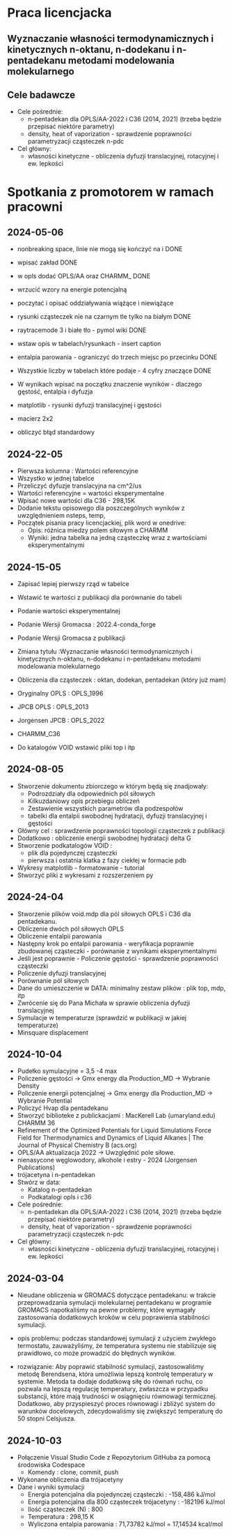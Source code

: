 
# Praca licencjacka
## Wyznaczanie własności termodynamicznych i kinetycznych n-oktanu, n-dodekanu i n-pentadekanu metodami modelowania molekularnego
## Cele badawcze
* Cele pośrednie:
	* n-pentadekan dla OPLS/AA-2022 i C36 (2014, 2021) (trzeba będzie przepisać niektóre parametry)
	* density, heat of vaporization - sprawdzenie poprawności parametryzacji cząsteczek n-pdc
* Cel główny: 
	* własności kinetyczne - obliczenia dyfuzji translacyjnej, rotacyjnej i ew. lepkości
# Spotkania z promotorem w ramach pracowni
## 2024-05-06
- nonbreaking space, linie nie mogą się kończyć na i DONE
- wpisać zakład DONE
- w opls dodać OPLS/AA oraz CHARMM_ DONE
- wrzucić wzory na energie potencjalną 
- poczytać i opisać oddziaływania wiążące i niewiążące
- rysunki cząsteczek nie na czarnym tle tylko na białym DONE
- raytracemode 3 i białe tło - pymol wiki DONE
- wstaw opis w tabelach/rysunkach - insert caption 
- entalpia parowania - ograniczyć do trzech miejsc po przecinku DONE

- Wszystkie liczby w tabelach które podaje - 4 cyfry znaczące DONE

- W wynikach wpisać na początku znaczenie wyników - dlaczego gęstość, entalpia i dyfuzja

- matplotlib - rysunki dyfuzji translacyjnej i gęstości 
- macierz 2x2

- obliczyć błąd standardowy

## 2024-22-05
- Pierwsza kolumna : Wartości referencyjne
- Wszystko w jednej tabelce 
- Przeliczyć dyfuzje translacyjna na cm^2/us
- Wartości referencyjne = wartości eksperymentalne
- Wpisać nowe wartości dla C36 - 298,15K
- Dodanie tekstu opisowego dla poszczególnych wyników z uwzględnieniem nsteps, temp, 
- Początek pisania pracy licencjackiej, plik word w onedrive:
	- Opis: różnica miedzy polem siłowym a CHARMM
	- Wyniki: jedna tabelka na jedną cząsteczkę wraz z wartościami eksperymentalnymi

## 2024-15-05
* Zapisać lepiej pierwszy rząd w tabelce
* Wstawić te wartości z publikacji dla porównanie do tabeli
* Podanie wartości eksperymentalnej
* Podanie Wersji Gromacsa : 2022.4-conda_forge
* Podanie Wersji Gromacsa z publikacji
* Zmiana tytułu :Wyznaczanie własności termodynamicznych i kinetycznych n-oktanu, n-dodekanu i n-pentadekanu metodami modelowania molekularnego
* Obliczenia dla cząsteczek : oktan, dodekan, pentadekan (który już mam)

* Oryginalny OPLS : OPLS_1996
* JPCB OPLS : OPLS_2013
* Jorgensen JPCB : OPLS_2022
* CHARMM_C36

* Do katalogów VOID wstawić pliki top i itp
## 2024-08-05
* Stworzenie dokumentu zbiorczego w którym będą się znadjowały:
	* Podrozdziały dla odpowiednich pól siłowych
   	* Kilkuzdaniowy opis przebiegu obliczeń
   	* Zestawienie wszystkich parametrów dla podzespołów
   	* tabelki dla entalpii swobodnej hydratacji, dyfuzji translacyjnej i gęstości
* Główny cel : sprawdzenie poprawności topologii cząsteczek z publikacji
* Dodatkowo : obliczenie energii swobodnej hydratacji delta G
* Stworzenie podkatalogów VOID :
	* plik dla pojedynczej cząsteczki
   	* pierwsza i ostatnia klatka z fazy ciekłej w formacie pdb
* Wykresy matplotlib - formatowanie - tutorial
* Stworzyć pliki z wykresami z rozszerzeniem py
  
## 2024-24-04
* Stworzenie plików void.mdp dla pól siłowych OPLS i C36 dla pentadekanu.
* Obliczenie dwóch pól siłowych OPLS
* Obliczenie entalpii parowania
* Następny krok po entalpii parowania - weryfikacja poprawnie zbudowanej cząsteczki - porównanie z wynikami eksperymentalnymi
* Jeśli jest poprawnie - Policzenie gęstości - sprawdzenie poprawności cząsteczki
* Policzenie dyfuzji translacyjnej
* Porównanie pól siłowych
* Dane do umieszczenie w DATA: minimalny zestaw plików : plik top, mdp, itp
* Zwrócenie się do Pana Michała w sprawie obliczenia dyfuzji translacyjnej
* Symulacje w temperaturze (sprawdzić w publikacji w jakiej temperaturze)
* Minsquare displacement

## 2024-10-04
* Pudełko symulacyjne = 3,5 -4 max
* Policzenie gęstości -> Gmx energy dla Production_MD -> Wybranie Density
* Policzenie energii potencjalnej -> Gmx energy dla Production_MD -> Wybranie Potential
* Policzyć Hvap dla pentadekanu
* Stworzyć biblioteke z publickacjami : MacKerell Lab (umaryland.edu)  CHARMM 36
* Refinement of the Optimized Potentials for Liquid Simulations Force Field for Thermodynamics and Dynamics of Liquid Alkanes | The Journal of Physical Chemistry B (acs.org)
* OPLS/AA aktualizacja 2022 -> Uwzględnić pole siłowe. 
* nienasycone węglowodory, alkohole i estry - 2024 (Jorgensen Publications)
* trójacetyna i n-pentadekan
* Stwórz w data: 
	* Katalog n-pentadekan
	* Podkatalogi opls i c36
* Cele pośrednie:
	* n-pentadekan dla OPLS/AA-2022 i C36 (2014, 2021) (trzeba będzie przepisać niektóre parametry)
	* density, heat of vaporization - sprawdzenie poprawności parametryzacji cząsteczek n-pdc
* Cel główny: 
	* własności kinetyczne - obliczenia dyfuzji translacyjnej, rotacyjnej i ew. lepkości

  
## 2024-03-04

 * Nieudane obliczenia w GROMACS dotyczące pentadekanu: w trakcie przeprowadzania symulacji molekularnej pentadekanu w programie GROMACS napotkaliśmy na pewne problemy, które wymagały zastosowania dodatkowych kroków w celu poprawienia stabilności symulacji.

* opis problemu: podczas standardowej symulacji z użyciem zwykłego termostatu, zauważyliśmy, że temperatura systemu nie stabilizuje się prawidłowo, co może prowadzić do błędnych wyników. 

* rozwiązanie: Aby poprawić stabilność symulacji, zastosowaliśmy metodę Berendsena, która umożliwia lepszą kontrolę temperatury w systemie. Metoda ta dodaje dodatkową siłę do równań ruchu, co pozwala na lepszą regulację temperatury, zwłaszcza w przypadku substancji, które mają trudności w osiągnięciu równowagi termicznej.
Dodatkowo, aby przyspieszyć proces równowagi i zbliżyć system do warunków docelowych, zdecydowaliśmy się zwiększyć temperaturę do 50 stopni Celsjusza. 

## 2024-10-03
* Połączenie Visual Studio Code z Repozytorium GitHuba za pomocą środowiska Codespace 
    * Komendy : clone, commit, push 
* Wykonane obliczenia dla trójacetyny 
* Dane i wyniki symulacji 
    * Energia potencjalna dla pojedynczej cząsteczki : -158,486 kJ/mol 
    * Energia potencjalna dla 800 cząsteczek trójacetyny : -182196 kJ/mol
    * Ilość cząsteczek (N) : 800
    * Temperatura : 298,15 K
    * Wyliczona entalpia parowania : 71,73782 kJ/mol = 17,14534 kcal/mol
    


